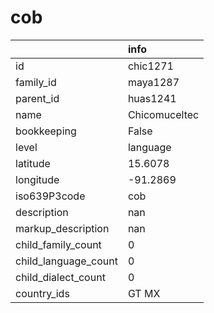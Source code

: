 # cob
|                      | info          |
|:---------------------|:--------------|
| id                   | chic1271      |
| family_id            | maya1287      |
| parent_id            | huas1241      |
| name                 | Chicomuceltec |
| bookkeeping          | False         |
| level                | language      |
| latitude             | 15.6078       |
| longitude            | -91.2869      |
| iso639P3code         | cob           |
| description          | nan           |
| markup_description   | nan           |
| child_family_count   | 0             |
| child_language_count | 0             |
| child_dialect_count  | 0             |
| country_ids          | GT MX         |